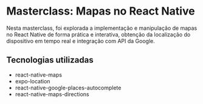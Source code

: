 # Masterclass: Mapas no React Native

Nesta masterclass, foi explorada a implementação e manipulação de mapas no React Native de forma prática e interativa,  obtenção da localização do dispositivo em tempo real e integração com API da Google.

## Tecnologias utilizadas

- react-native-maps
- expo-location
- react-native-google-places-autocomplete
- react-native-maps-directions
